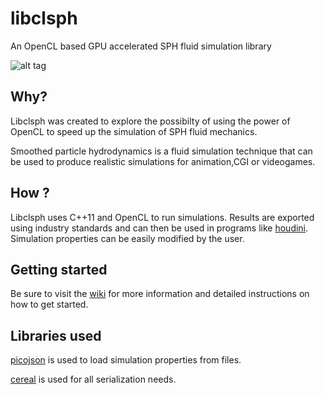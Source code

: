 libclsph
========

An OpenCL based GPU accelerated SPH fluid simulation library

![alt tag](http://i.imgur.com/iambaDc.png)

Why?
-----------------------

Libclsph was created to explore the possibilty of using the power of OpenCL to speed up the simulation of SPH fluid mechanics.

Smoothed particle hydrodynamics is a fluid simulation technique that can be used to produce realistic simulations for animation,CGI or videogames.

How ?
-----------------------

Libclsph uses C++11 and OpenCL to run simulations. Results are exported using industry standards and can then be used in programs like [houdini](http://www.sidefx.com/). Simulation properties can be easily modified by the user.


Getting started
----------------

Be sure to visit the [wiki](https://github.com/libclsph/libclsph/wiki) for more information and detailed instructions on how to get started.

Libraries used
----------------
[picojson](https://github.com/kazuho/picojson) is used to load simulation properties from files.

[cereal](http://uscilab.github.io/cereal/) is used for all serialization needs.


